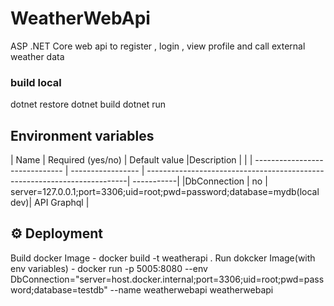 # WeatherWebApi
ASP .NET Core web api to register , login , view profile and call external weather data

### build local
dotnet restore
dotnet build
dotnet run


## Environment variables
| Name                           | Required (yes/no) | Default value                                                            |Description |     |
| ------------------------------ | ----------------- | -------------------------------------------------------------------------| -----------|
|DbConnection                    | no                | server=127.0.0.1;port=3306;uid=root;pwd=password;database=mydb(local dev)| API Graphql  |

## ⚙️ Deployment
Build docker Image - docker build -t weatherapi .
Run dokcker Image(with env variables) - docker run -p 5005:8080 --env DbConnection="server=host.docker.internal;port=3306;uid=root;pwd=password;database=testdb" --name weatherwebapi weatherwebapi
